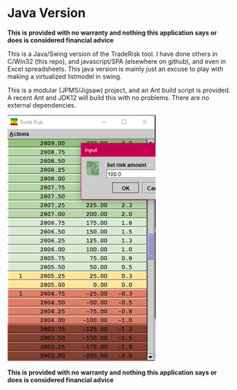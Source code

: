 # Java Version

__This is provided with no warranty and nothing this application says or does is considered financial advice__

This is a Java/Swing version of the TradeRisk tool.  I have done others in
C/Win32 (this repo), and javascript/SPA (elsewhere on github), and even in
Excel spreadsheets.  This java version is mainly just an excuse to play with
making a virtualized listmodel in swing.

This is a modular (JPMS/Jigsaw) project, and an Ant build script is provided.
A recent Ant and JDK12 will build this with no problems.  There are no
external dependencies.

![example image](screenshot.png)

__This is provided with no warranty and nothing this application says or does is considered financial advice__

